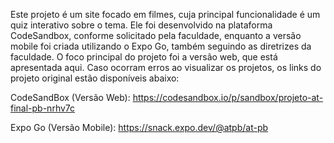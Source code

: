 Este projeto é um site focado em filmes, cuja principal funcionalidade é um quiz interativo sobre o tema. Ele foi desenvolvido na plataforma CodeSandbox, conforme solicitado pela faculdade, enquanto a versão mobile 
foi criada utilizando o Expo Go, também seguindo as diretrizes da faculdade. O foco principal do projeto foi a versão web, que está apresentada aqui. Caso ocorram erros ao visualizar os projetos, os links do 
projeto original estão disponíveis abaixo:

CodeSandBox (Versão Web): https://codesandbox.io/p/sandbox/projeto-at-final-pb-nrhv7c

Expo Go (Versão Mobile): https://snack.expo.dev/@atpb/at-pb

